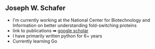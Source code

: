 ## Joseph W. Schafer

- I'm currently working at the National Center for Biotechnology and Information on better understanding fold-switching proteins
- link to publications ➡ [google scholar](https://scholar.google.com/citations?user=ijZ4diQAAAAJ&hl=en&oi=ao)
- I have primarily written python for 6+ years
- Currently learning Go

<!--
**JWSch4fer/JWSch4fer** is a ✨ _special_ ✨ repository because its `README.md` (this file) appears on your GitHub profile.

Here are some ideas to get you started:

- 🔭 I’m currently working on ...
- 🌱 I’m currently learning ...
- 👯 I’m looking to collaborate on ...
- 🤔 I’m looking for help with ...
- 💬 Ask me about ...
- 📫 How to reach me: ...
- 😄 Pronouns: ...
- ⚡ Fun fact: ...
-->
